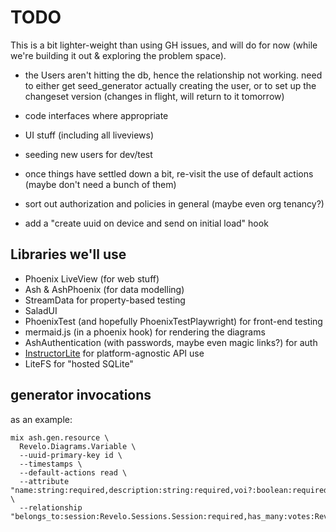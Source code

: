# TODO

This is a bit lighter-weight than using GH issues, and will do for now (while
we're building it out & exploring the problem space).

- the Users aren't hitting the db, hence the relationship not working. need to
  either get seed_generator actually creating the user, or to set up the
  changeset version (changes in flight, will return to it tomorrow)

- code interfaces where appropriate
- UI stuff (including all liveviews)
- seeding new users for dev/test

- once things have settled down a bit, re-visit the use of default actions
  (maybe don't need a bunch of them)

- sort out authorization and policies in general (maybe even org tenancy?)

- add a "create uuid on device and send on initial load" hook

## Libraries we'll use

- Phoenix LiveView (for web stuff)
- Ash & AshPhoenix (for data modelling)
- StreamData for property-based testing
- SaladUI
- PhoenixTest (and hopefully PhoenixTestPlaywright) for front-end testing
- mermaid.js (in a phoenix hook) for rendering the diagrams
- AshAuthentication (with passwords, maybe even magic links?) for auth
- [InstructorLite](https://hexdocs.pm/instructor_lite/readme.html) for
  platform-agnostic API use
- LiteFS for "hosted SQLite"

## generator invocations

as an example:

```
mix ash.gen.resource \
  Revelo.Diagrams.Variable \
  --uuid-primary-key id \
  --timestamps \
  --default-actions read \
  --attribute "name:string:required,description:string:required,voi?:boolean:required,included?:boolean:required" \
  --relationship "belongs_to:session:Revelo.Sessions.Session:required,has_many:votes:Revelo.Diagrams.VariableVote"
```
